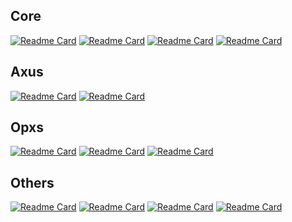 ## Core
[![Readme Card](https://github-readme-stats.vercel.app/api/pin/?username=omnius-labs&repo=core-rs&theme=transparent)](https://github.com/omnius-labs/core-rs)
[![Readme Card](https://github-readme-stats.vercel.app/api/pin/?username=omnius-labs&repo=core-cs&theme=transparent)](https://github.com/omnius-labs/core-cs)
[![Readme Card](https://github-readme-stats.vercel.app/api/pin/?username=omnius-labs&repo=core-swift&theme=transparent)](https://github.com/omnius-labs/core-swift)
[![Readme Card](https://github-readme-stats.vercel.app/api/pin/?username=omnius-labs&repo=core-go&theme=transparent)](https://github.com/omnius-labs/core-go)

## Axus
[![Readme Card](https://github-readme-stats.vercel.app/api/pin/?username=omnius-labs&repo=axus-daemon-rs&theme=transparent)](https://github.com/omnius-labs/axus-daemon-rs)
[![Readme Card](https://github-readme-stats.vercel.app/api/pin/?username=omnius-labs&repo=axus-ui-desktop-cs&theme=transparent)](https://github.com/omnius-labs/axus-ui-desktop-cs)

## Opxs
[![Readme Card](https://github-readme-stats.vercel.app/api/pin/?username=omnius-labs&repo=opxs-apps-rs&theme=transparent)](https://github.com/omnius-labs/opxs-apps-rs)
[![Readme Card](https://github-readme-stats.vercel.app/api/pin/?username=omnius-labs&repo=opxs-web-ts&theme=transparent)](https://github.com/omnius-labs/opxs-web-ts)
[![Readme Card](https://github-readme-stats.vercel.app/api/pin/?username=omnius-labs&repo=opxs-infra&theme=transparent)](https://github.com/omnius-labs/opxs-infra)

## Others
[![Readme Card](https://github-readme-stats.vercel.app/api/pin/?username=lyrise&repo=image-classifier-cs&theme=transparent)](https://github.com/lyrise/image-classifier-cs)
[![Readme Card](https://github-readme-stats.vercel.app/api/pin/?username=lyrise&repo=tredir-rs&theme=transparent)](https://github.com/lyrise/tredir-rs)
[![Readme Card](https://github-readme-stats.vercel.app/api/pin/?username=lyrise&repo=uredir-rs&theme=transparent)](https://github.com/lyrise/uredir-rs)
[![Readme Card](https://github-readme-stats.vercel.app/api/pin/?username=lyrise&repo=fredir-rs&theme=transparent)](https://github.com/lyrise/fredir-rs)
